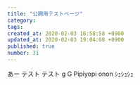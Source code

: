 ```yaml
---
title: "公開用テストページ"
category: 
tags: 
created_at: 2020-02-03 16:58:58 +0900
updated_at: 2020-02-03 19:04:08 +0900
published: true
number: 31
---
```


あー
テスト
テスト
g
G
Pipiyopi
onon
ｼｭｼｭｼｭ
